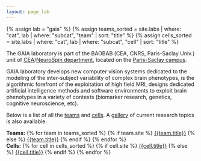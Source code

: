 ```yaml
---
layout: page_lab
---
```


{% assign lab = "gaia" %}
{% assign teams_sorted = site.labs | where: "cat", lab | where: "subcat", "team" | sort: "title"  %}
{% assign cells_sorted = site.labs | where: "cat", lab | where: "subcat", "cell" | sort: "title"  %}

<!-- Banner -->
<section id="banner">
<div class="content">
  <p>
  The GAIA laboratory is part of the BAOBAB (CEA, CNRS, Paris-Saclay Univ.) unit of <a href="http://www.cea.fr/english"  target="_blank">CEA</a>/<a href="http://joliot.cea.fr/drf/joliot/en/Pages/research_entities/NeuroSpin.aspx"  target="_blank">NeuroSpin department</a>, located on the <a href="https://www.universite-paris-saclay.fr/en" target="_blank">Paris-Saclay campus</a>.
  </p>
  <p>
  GAIA laboratory develops new computer vision systems dedicated to the modeling of the inter-subject variability of complex brain phenotypes, is the algorithmic forefront of the exploitation of high field MRI, designs dedicated artificial intelligence methods and software environments to exploit brain phenotypes in a variety of contexts (biomarker research, genetics, cognitive neuroscience, etc). 
  </p>
  <p>
  Below is a list of all the <a href="#teams">teams</a> and <a href="#cells">cells</a>. A <a href="#gallery">gallery</a> of current research topics is also available.
  </p>
  <p>
  <b>Teams:</b>
  {% for team in teams_sorted %}
    {% if team.site %}
        <a href="{{team.site}}">{{team.title}}</a>
    {% else %}
        <a href="{{site.url}}{{site.baseurl}}{{team.url}}">{{team.title}}</a>
    {% endif %}
  {% endfor %}
  <br>
  <b>Cells:</b>
  {% for cell in cells_sorted %}
    {% if cell.site %}
        <a href="{{cell.site}}">{{cell.title}}</a>
    {% else %}
        <a href="{{site.url}}{{site.baseurl}}{{cell.url}}">{{cell.title}}</a>
    {% endif %}
  {% endfor %}
   </p>
</div>
<span class="image object">
  <img src="{{site.url}}{{site.baseurl}}/images/banner.png" alt="" />
</span>
</section>


